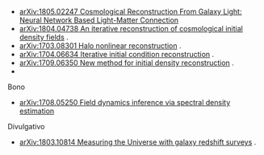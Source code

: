 * [arXiv:1805.02247 Cosmological Reconstruction From Galaxy Light: Neural Network Based Light-Matter Connection](https://arxiv.org/abs/1805.02247)  
* [arXiv:1804.04738 An iterative reconstruction of cosmological initial density fields](https://arxiv.org/abs/1804.04738) . 
* [arXiv:1703.08301 Halo nonlinear reconstruction](https://arxiv.org/abs/1703.08301) . 
* [arXiv:1704.06634 Iterative initial condition reconstruction](https://arxiv.org/abs/1704.06634) . 
* [arXiv:1709.06350 New method for initial density reconstruction](https://arxiv.org/abs/1709.06350) . 
* []()

Bono 
* [arXiv:1708.05250 Field dynamics inference via spectral density estimation](https://arxiv.org/abs/1708.05250)

Divulgativo 
* [arXiv:1803.10814 Measuring the Universe with galaxy redshift surveys](https://arxiv.org/abs/1803.10814) . 
